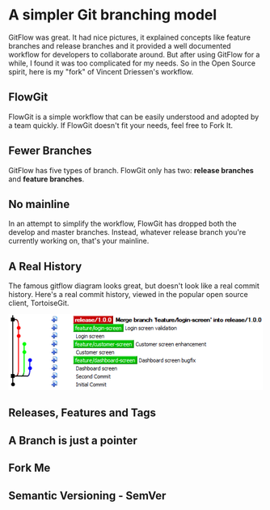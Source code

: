 # A simpler Git branching model

GitFlow was great. It had nice pictures, it explained concepts like feature branches and release branches and it provided a well documented workflow for developers to collaborate around. But after using GitFlow for a while, I found it was too complicated for my needs. So in the Open Source spirit, here is my "fork" of Vincent Driessen's workflow.

## FlowGit
FlowGit is a simple workflow that can be easily understood and adopted by a team quickly. If FlowGit doesn't fit your needs, feel free to Fork It.

## Fewer Branches
GitFlow has five types of branch. FlowGit only has two: **release branches** and **feature branches**.

## No mainline
In an attempt to simplify the workflow, FlowGit has dropped both the develop and master branches. Instead, whatever release branch you're currently working on, that's your mainline.

## A Real History
The famous gitflow diagram looks great, but doesn't look like a real commit history.
Here's a real commit history, viewed in the popular open source client, TortoiseGit.

![alt text](./images/tortoise-min.png)


## Releases, Features and Tags

## A Branch is just a pointer

## Fork Me

## Semantic Versioning - SemVer